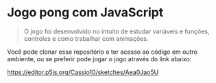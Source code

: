 # Jogo pong com JavaScript

> O jogo foi desenvolvido no intuito de estudar variáveis e funções, controles e como trabalhar com animações.

Você pode clonar esse repositório e ter acesso ao código em outro ambiente, ou se preferir pode jogar o jogo através do link abaixo:

https://editor.p5js.org/Cassio10/sketches/Aea0Jao5U
